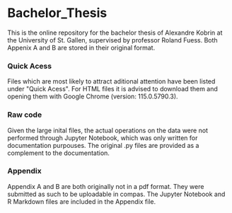# Bachelor_Thesis

This is the online repository for the bachelor thesis of Alexandre Kobrin at the University of St. Gallen, supervised by professor Roland Fuess. Both Appenix A and B are stored in their original format. 

### Quick Acess
Files which are most likely to attract aditional attention have been listed under "Quick Acess". For HTML files it is advised to download them and opening them with Google Chrome (version: 115.0.5790.3). 

### Raw code
Given the large inital files, the actual operations on the data were not performed through Jupyter Notebook, which was only written for documentation purpouses. The original .py files are provided as a complement to the documentation.

### Appendix
Appendix A and B are both originally not in a pdf format. They were submitted as such to be uploadable in compas. The Jupyter Notebook and R Markdown files are included in the Appendix file. 
